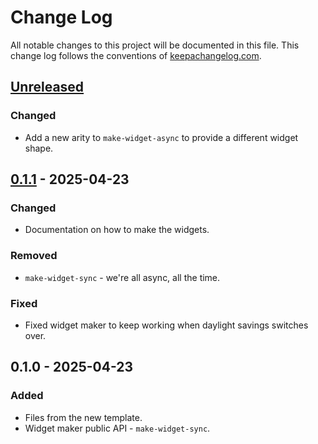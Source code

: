 # Change Log
All notable changes to this project will be documented in this file. This change log follows the conventions of [keepachangelog.com](http://keepachangelog.com/).

## [Unreleased]
### Changed
- Add a new arity to `make-widget-async` to provide a different widget shape.

## [0.1.1] - 2025-04-23
### Changed
- Documentation on how to make the widgets.

### Removed
- `make-widget-sync` - we're all async, all the time.

### Fixed
- Fixed widget maker to keep working when daylight savings switches over.

## 0.1.0 - 2025-04-23
### Added
- Files from the new template.
- Widget maker public API - `make-widget-sync`.

[Unreleased]: https://sourcehost.site/your-name/my-app/compare/0.1.1...HEAD
[0.1.1]: https://sourcehost.site/your-name/my-app/compare/0.1.0...0.1.1
